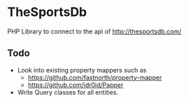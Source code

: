 # TheSportsDb
PHP Library to connect to the api of http://thesportsdb.com/

## Todo
- Look into existing property mappers such as 
    - https://github.com/fastnorth/property-mapper
    - https://github.com/idr0id/Papper
- Write Query classes for all entities.
